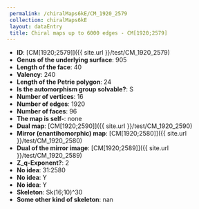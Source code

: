 ```yaml
--- 
 permalink: /chiralMaps6kE/CM_1920_2579 
 collection: chiralMaps6kE
 layout: dataEntry
 title: Chiral maps up to 6000 edges - CM[1920;2579]
---
```


- **ID**: [CM[1920;2579]]({{ site.url }}/test/CM_1920_2579)
- **Genus of the underlying surface**: 905
- **Length of the face**: 40
- **Valency**: 240
- **Length of the Petrie polygon**: 24
- **Is the automorphism group solvable?**: S
- **Number of vertices**: 16
- **Number of edges**: 1920
- **Number of faces**: 96
- **The map is self-**: none
- **Dual map**: [CM[1920;2590]]({{ site.url }}/test/CM_1920_2590)
- **Mirror (enantihomorphic) map**: [CM[1920;2580]]({{ site.url }}/test/CM_1920_2580)
- **Dual of the mirror image**: [CM[1920;2589]]({{ site.url }}/test/CM_1920_2589)
- **Z_q-Exponent?**: 2
- **No idea**:  31:2580
- **No idea**: Y
- **No idea**: Y
- **Skeleton**: Sk(16;10)^30
- **Some other kind of skeleton**: nan
